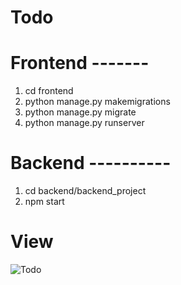 # Todo
# Frontend -------
1. cd frontend 
2. python manage.py makemigrations
3. python manage.py migrate
4. python manage.py runserver

# Backend ----------
1. cd backend/backend_project
2. npm start

# View

![Todo](https://user-images.githubusercontent.com/75701668/233835749-6e022223-34da-44b1-8a89-c68d851bc4d7.png)
